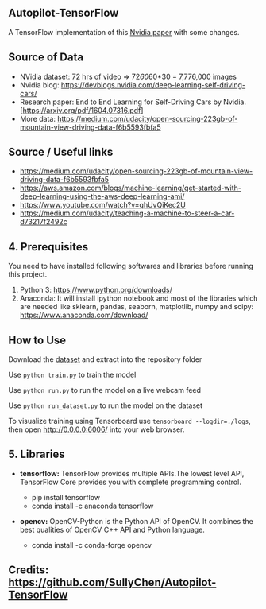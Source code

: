## Autopilot-TensorFlow
A TensorFlow implementation of this [Nvidia paper](https://arxiv.org/pdf/1604.07316.pdf) with some changes.

## Source of Data
 - NVidia dataset: 72 hrs of video => 72*60*60*30 = 7,776,000 images
 - Nvidia blog: https://devblogs.nvidia.com/deep-learning-self-driving-cars/
 - Research paper: End to End Learning for Self-Driving Cars by Nvidia. [https://arxiv.org/pdf/1604.07316.pdf]
 - More data: https://medium.com/udacity/open-sourcing-223gb-of-mountain-view-driving-data-f6b5593fbfa5

##  Source / Useful links
 - https://medium.com/udacity/open-sourcing-223gb-of-mountain-view-driving-data-f6b5593fbfa5
 - https://aws.amazon.com/blogs/machine-learning/get-started-with-deep-learning-using-the-aws-deep-learning-ami/
 - https://www.youtube.com/watch?v=qhUvQiKec2U
 - https://medium.com/udacity/teaching-a-machine-to-steer-a-car-d73217f2492c

## 4. Prerequisites
You need to have installed following softwares and libraries before running this project.
1. Python 3: https://www.python.org/downloads/
2. Anaconda: It will install ipython notebook and most of the libraries which are needed like sklearn, pandas, seaborn, matplotlib, numpy and scipy: https://www.anaconda.com/download/

## How to Use
Download the [dataset](https://drive.google.com/file/d/0B-KJCaaF7elleG1RbzVPZWV4Tlk/view?usp=sharing) and extract into the repository folder

Use `python train.py` to train the model

Use `python run.py` to run the model on a live webcam feed

Use `python run_dataset.py` to run the model on the dataset

To visualize training using Tensorboard use `tensorboard --logdir=./logs`, then open http://0.0.0.0:6006/ into your web browser.


## 5. Libraries
* __tensorflow:__ TensorFlow provides multiple APIs.The lowest level API, TensorFlow Core provides you with complete programming control.
    * pip install tensorflow
    * conda install -c anaconda tensorflow

* __opencv:__ OpenCV-Python is the Python API of OpenCV. It combines the best qualities of OpenCV C++ API and Python language.
    * conda install -c conda-forge opencv
    

## Credits: https://github.com/SullyChen/Autopilot-TensorFlow
